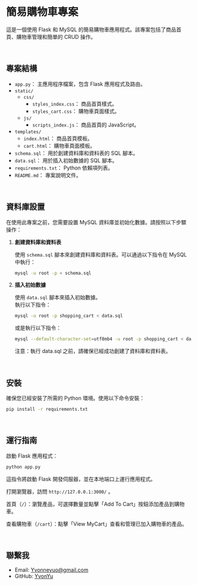 # 簡易購物車專案
這是一個使用 Flask 和 MySQL 的簡易購物車應用程式。該專案包括了商品首頁、購物車管理和簡單的 CRUD 操作。

<br>
 
## 專案結構
- `app.py`： 主應用程序檔案，包含 Flask 應用程式及路由。
- `static/`
  - `css/`
    - `styles_index.css`： 商品首頁樣式。
    - `styles_cart.css`： 購物車頁面樣式。
  - `js/`
    - `scripts_index.js`： 商品首頁的 JavaScript。
- `templates/`
  - `index.html`： 商品首頁模板。
  - `cart.html`： 購物車頁面模板。
- `schema.sql`： 用於創建資料庫和資料表的 SQL 腳本。
- `data.sql`： 用於插入初始數據的 SQL 腳本。
- `requirements.txt`： Python 依賴項列表。
- `README.md`： 專案說明文件。
<br>

## 資料庫設置
在使用此專案之前，您需要設置 MySQL 資料庫並初始化數據。請按照以下步驟操作：

1. **創建資料庫和資料表**

   使用 `schema.sql` 腳本來創建資料庫和資料表。可以通過以下指令在 MySQL 中執行：

   ```bash
   mysql -u root -p < schema.sql

2. **插入初始數據**

    使用 `data.sql` 腳本來插入初始數據。
    <br>執行以下指令：

    ```bash
    mysql -u root -p shopping_cart < data.sql
    ```

    或是執行以下指令：
    ```bash
    mysql --default-character-set=utf8mb4 -u root -p shopping_cart < data.sql
    ```


    注意：執行 data.sql 之前，請確保已經成功創建了資料庫和資料表。
    
<br>

## 安裝
確保您已經安裝了所需的 Python 環境。使用以下命令安裝：

```bash
pip install -r requirements.txt
```
<br>

## 運行指南
啟動 Flask 應用程式：

```bash
python app.py
```

這指令將啟動 Flask 開發伺服器，並在本地端口上運行應用程式。

打開瀏覽器，訪問 `http://127.0.0.1:3000/` 。

首頁（`/`）：瀏覽產品，可選擇數量並點擊「Add To Cart」按鈕添加產品到購物車。

查看購物車（`/cart`）：點擊「View MyCart」查看和管理已加入購物車的產品。

<br>

## 聯繫我

- Email: Yvonneyuo@gmail.com
- GitHub: [YvonYu](https://github.com/YvonYu)
